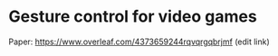 # Gesture control for video games


Paper: https://www.overleaf.com/4373659244rqvqrgqbrjmf (edit link)
